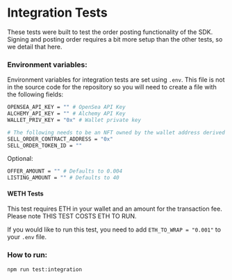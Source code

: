 # Integration Tests

These tests were built to test the order posting functionality of the SDK. Signing and posting order requires a bit more setup than the other tests, so we detail that here.

### Environment variables:

Environment variables for integration tests are set using `.env`. This file is not in the source code for the repository so you will need to create a file with the following fields:

```bash
OPENSEA_API_KEY = "" # OpenSea API Key
ALCHEMY_API_KEY = "" # Alchemy API Key
WALLET_PRIV_KEY = "0x" # Wallet private key

# The following needs to be an NFT owned by the wallet address derived from WALLET_PRIV_KEY
SELL_ORDER_CONTRACT_ADDRESS = "0x"
SELL_ORDER_TOKEN_ID = ""
```

Optional:

```bash
OFFER_AMOUNT = "" # Defaults to 0.004
LISTING_AMOUNT = "" # Defaults to 40
```

#### WETH Tests

This test requires ETH in your wallet and an amount for the transaction fee. Please note THIS TEST COSTS ETH TO RUN.

If you would like to run this test, you need to add `ETH_TO_WRAP = "0.001"` to your `.env` file.

### How to run:

```
npm run test:integration
```

